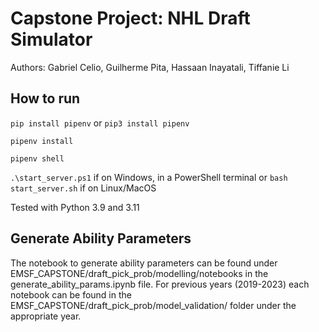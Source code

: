 # Capstone Project: NHL Draft Simulator

Authors: Gabriel Celio, Guilherme Pita, Hassaan Inayatali, Tiffanie Li

## How to run

`pip install pipenv` or `pip3 install pipenv`

`pipenv install`

`pipenv shell`

`.\start_server.ps1` if on Windows, in a PowerShell terminal or `bash start_server.sh` if on Linux/MacOS

Tested with Python 3.9 and 3.11

## Generate Ability Parameters

The notebook to generate ability parameters can be found under EMSF_CAPSTONE/draft_pick_prob/modelling/notebooks in the generate_ability_params.ipynb file. For previous years (2019-2023) each notebook can be found in the EMSF_CAPSTONE/draft_pick_prob/model_validation/ folder under the appropriate year.
